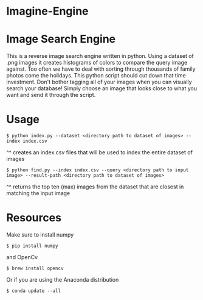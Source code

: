 Imagine-Engine
==============

Image Search Engine
===================

This is a reverse image search engine written in python. Using a dataset of .png images it creates histograms of colors to compare the query image against. Too often we have to deal with sorting through thousands of family photos come the holidays. This python script should cut down that time investment. Don't bother tagging all of your images when you can visually search your database! Simply choose an image that looks close to what you want and send it through the script.

Usage
=====
```$ python index.py --dataset <directory path to dataset of images> --index index.csv```

^^ creates an index.csv files that will be used to index the entire dataset of images

```$ python find.py --index index.csv --query <directory path to input image> --result-path <directory path to dataset of images>```

^^ returns the top ten (max) images from the dataset that are closest in matching the input image


Resources
=========


Make sure to install numpy

```$ pip install numpy```

and OpenCv

```$ brew install opencv```

Or if you are using the Anaconda distribution

```$ conda update --all```
